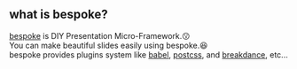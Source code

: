 ## what is bespoke?

[bespoke](https://github.com/bespokejs/bespoke) is DIY Presentation Micro-Framework.😗  
You can make beautiful slides easily using bespoke.😆   
bespoke provides plugins system like [babel](https://github.com/babel/babel), [postcss](https://github.com/postcss/postcss), and [breakdance](https://github.com/breakdance/breakdance), etc...  
